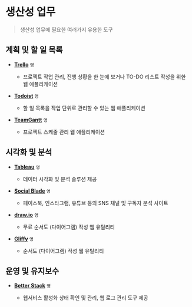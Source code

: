 # 생산성 업무

> 생산성 업무에 필요한 여러가지 유용한 도구

## 계획 및 할 일 목록

- **[Trello](https://trello.com)** `영`

  - 프로젝트 작업 관리, 진행 상황을 한 눈에 보거나 TO-DO 리스트 작성을 위한 웹 애플리케이션

- **[Todoist](https://todoist.com)** `영`

  - 할 일 목록을 작업 단위로 관리할 수 있는 웹 애플리케이션

- **[TeamGantt](https://www.teamgantt.com)** `영`

  - 프로젝트 스케줄 관리 웹 애플리케이션

## 시각화 및 분석

- **[Tableau](https://www.tableau.com)** `영`

  - 데이터 시각화 및 분석 솔루션 제공

- **[Social Blade](https://socialblade.com)** `영`

  - 페이스북, 인스타그램, 유튜브 등의 SNS 채널 및 구독자 분석 사이트

- **[draw.io](https://app.diagrams.net)** `영`

  - 무료 순서도 (다이어그램) 작성 웹 유틸리티

- **[Gliffy](https://www.gliffy.com)** `영`

  - 순서도 (다이어그램) 작성 웹 유틸리티

## 운영 및 유지보수

- **[Better Stack](https://betterstack.com)** `영`

  - 웹서비스 활성화 상태 확인 및 관리, 웹 로그 관리 도구 제공
